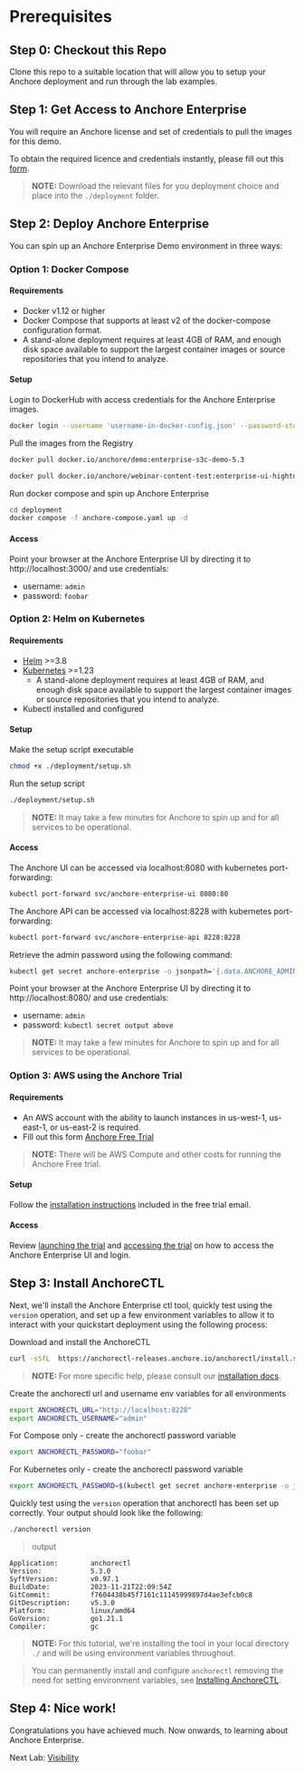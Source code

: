 # Prerequisites

## Step 0: Checkout this Repo

Clone this repo to a suitable location that will allow you to setup your Anchore deployment and run through the lab examples.

## Step 1: Get Access to Anchore Enterprise

You will require an Anchore license and set of credentials to pull the images for this demo.

To obtain the required licence and credentials instantly, please fill out this [form](https://forms.gle/NMhpVU19SuXRnLhC9).

> **NOTE:** Download the relevant files for you deployment choice and place into the `./deployment` folder.

## Step 2: Deploy Anchore Enterprise

You can spin up an Anchore Enterprise Demo environment in three ways:

### Option 1: Docker Compose

#### Requirements
- Docker v1.12 or higher
- Docker Compose that supports at least v2 of the docker-compose configuration format.
- A stand-alone deployment requires at least 4GB of RAM, and enough disk space available to support the largest container images or source repositories that you intend to analyze.

#### Setup

Login to DockerHub with access credentials for the Anchore Enterprise images.
```bash
docker login --username 'username-in-docker-config.json' --password-stdin # password-in-docker-config.json
```
Pull the images from the Registry
```bash
docker pull docker.io/anchore/demo:enterprise-s3c-demo-5.3
```
```bash
docker pull docker.io/anchore/webinar-content-test:enterprise-ui-hightower
```
Run docker compose and spin up Anchore Enterprise
```bash
cd deployment
docker compose -f anchore-compose.yaml up -d
```

#### Access

Point your browser at the Anchore Enterprise UI by directing it to http://localhost:3000/ and use credentials:
- username: `admin`
- password: `foobar`

### Option 2: Helm on Kubernetes

#### Requirements
- [Helm](https://helm.sh/) >=3.8
- [Kubernetes](https://kubernetes.io/) >=1.23
   - A stand-alone deployment requires at least 4GB of RAM, and enough disk space available to support the largest container images or source repositories that you intend to analyze.
- Kubectl installed and configured

#### Setup

Make the setup script executable
```bash
chmod +x ./deployment/setup.sh
```
Run the setup script
```bash
./deployment/setup.sh
```
> **NOTE:** It may take a few minutes for Anchore to spin up and for all services to be operational.

#### Access

The Anchore UI can be accessed via localhost:8080 with kubernetes port-forwarding:
```bash
kubectl port-forward svc/anchore-enterprise-ui 8080:80
```
The Anchore API can be accessed via localhost:8228 with kubernetes port-forwarding:
```bash
kubectl port-forward svc/anchore-enterprise-api 8228:8228
```
Retrieve the admin password using the following command:
```bash
kubectl get secret anchore-enterprise -o jsonpath='{.data.ANCHORE_ADMIN_PASSWORD}' | base64 -D
```

Point your browser at the Anchore Enterprise UI by directing it to http://localhost:8080/ and use credentials:
- username: `admin`
- password: `kubectl secret output above`

> **NOTE:** It may take a few minutes for Anchore to spin up and for all services to be operational.

### Option 3: AWS using the Anchore Trial

#### Requirements
- An AWS account with the ability to launch instances in us-west-1, us-east-1, or us-east-2 is required.
- Fill out this form [Anchore Free Trial](https://get.anchore.com/free-trial/)

> **NOTE:** There will be AWS Compute and other costs for running the Anchore Free trial.

#### Setup

Follow the [installation instructions](https://sites.google.com/anchore.com/anchore-enterprise-trial) included in the free trial email.

#### Access

Review [launching the trial](https://sites.google.com/anchore.com/anchore-enterprise-trial#h.ddctetfymxlt) and [accessing the trial](https://sites.google.com/anchore.com/anchore-enterprise-trial#h.ddctetfymxlt) on how to access the Anchore Enterprise UI and login.

## Step 3: Install AnchoreCTL

Next, we'll install the Anchore Enterprise ctl tool, quickly test using the `version` operation, and set up a few environment variables to allow it to interact with your quickstart deployment using the following process:

Download and install the AnchoreCTL
```bash
curl -sSfL  https://anchorectl-releases.anchore.io/anchorectl/install.sh  | sh -s -- -b /usr/local/bin v5.3.0
```
> **NOTE:** For more specific help, please consult our [installation docs](https://docs.anchore.com/current/docs/deployment/anchorectl/).

Create the anchorectl url and username env variables for all environments
```bash
export ANCHORECTL_URL="http://localhost:8228"
export ANCHORECTL_USERNAME="admin"
```
For Compose only - create the anchorectl password variable
```bash
export ANCHORECTL_PASSWORD="foobar" 
```
For Kubernetes only - create the anchorectl password variable
```bash
export ANCHORECTL_PASSWORD=$(kubectl get secret anchore-enterprise -o jsonpath='{.data.ANCHORE_ADMIN_PASSWORD}' | base64 -D)
```

Quickly test using the `version` operation that anchorectl has been set up correctly. Your output should look like the following:
```bash
./anchorectl version
```
> output
```
Application:        anchorectl
Version:            5.3.0
SyftVersion:        v0.97.1
BuildDate:          2023-11-21T22:09:54Z
GitCommit:          f7604438b45f7161c11145999897d4ae3efcb0c8
GitDescription:     v5.3.0
Platform:           linux/amd64
GoVersion:          go1.21.1
Compiler:           gc
```

> **NOTE:** For this tutorial, we're installing the tool in your local directory `./` and will be using environment variables throughout.

> You can permanently install and configure `anchorectl` removing the need for setting environment variables, see [Installing AnchoreCTL](https://docs.anchore.com/current/docs/deployment/anchorectl/).

## Step 4: Nice work!

Congratulations you have achieved much. Now onwards, to learning about Anchore Enterprise.

Next Lab: [Visibility](02-visibility.md)